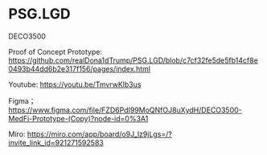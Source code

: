 # PSG.LGD
DECO3500

Proof of Concept Prototype: https://github.com/realDona1dTrump/PSG.LGD/blob/c7cf32fe5de5fb14cf8e0493b44dd6b2e317f156/pages/index.html

Youtube: https://youtu.be/TmvrwKlb3us

Figma；https://www.figma.com/file/FZD6PdI99MoQNfOJ8uXydH/DECO3500-MedFi-Prototype-(Copy)?node-id=0%3A1

Miro: https://miro.com/app/board/o9J_lz9jLgs=/?invite_link_id=921271592583

